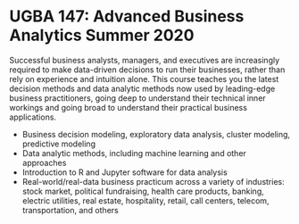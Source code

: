# UGBA 147: Advanced Business Analytics Summer 2020
Successful business analysts, managers, and executives are increasingly required to make data-driven decisions to run their businesses, rather than rely on experience and intuition alone. This course teaches you the latest decision methods and data analytic methods now used by leading-edge business practitioners, going deep to understand their technical inner workings and going broad to understand their practical business applications.  
* Business decision modeling, exploratory data analysis, cluster modeling, predictive modeling  
* Data analytic methods, including machine learning and other approaches  
* Introduction to R and Jupyter software for data analysis  
* Real-world/real-data business practicum across a variety of industries:
    stock market, political fundraising, health care products, banking, electric utilities, real estate, hospitality, retail, call centers, telecom, transportation,
    and others
